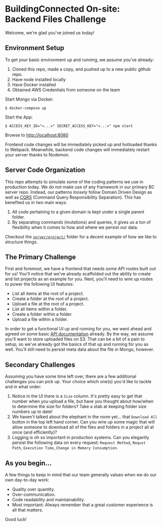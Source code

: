 # BuildingConnected On-site: Backend Files Challenge
Welcome, we're glad you've joined us today!

## Environment Setup
To get your basic environment up and running, we assume you've already:

1. Cloned this repo, made a copy, and pushed up to a new public github repo.
2. Have node installed locally
3. Have Docker installed
4. Obtained AWS Credentials from someone on the team

Start Mongo via Docker:
```
$ docker-compose up
```
Start the App:
```
$ ACCESS_KEY_ID="<...>" SECRET_ACCESS_KEY="<...>" npm start
```
Browse to [http://localhost:8080](http://localhost:8080)

Frontend code changes will be immediately picked up and hotloaded thanks to Webpack.  Meanwhile, backend code changes will immediately restart your server thanks to Nodemon.

## Server Code Organization
This repo attempts to simulate some of the coding patterns we use in production today.  We do not make use of any framework in our primary BC server repo.  Instead, our patterns _loosely_ follow  Domain Driven Design as well as [CQRS](https://martinfowler.com/bliki/CQRS.html) (Command Query Responsibility Separation).  This has benefited us in two main ways:
1. All code pertaining to a given domain is kept under a single parent folder.
2. By separating commands (mutations) and queries, it gives us a ton of flexibility when it comes to how and where we persist our data.

Checkout the [`server/project/`](./server/project) folder for a decent example of how we like to structure things.

## The Primary Challenge
First and foremost, we have a frontend that needs some API routes built out for us!  You'll notice that we've already scaffolded out the ability to create and list projects as an
example for you.  Next, you'll need to wire up routes to power the following UI features:
* List all items at the root of a project.
* Create a folder at the root of a project.
* Upload a file at the root of a project.
* List all items within a folder.
* Create a folder within a folder.
* Upload a file within a folder.

In order to get a functional UI up and running for you, we went ahead and agreed on some basic [API documentation](./server) already.  By the way, we assume you'll want to store uploaded files on S3.  That can be a bit of a pain to setup, so we've already got the basics of that up and running for you as well.  You'll still need to persist meta data about the file in Mongo, however.

## Secondary Challenges
Assuming you have some time left over, there are a few additional challenges you can pick up.  Your choice which one(s) you'd like to tackle and in what order:

1. Notice in the UI there is a `Size` column.  It's pretty easy to get that number when you upload a file, but have you thought about how/when to determine the size for folders?  Take a stab at keeping folder size numbers up to date!
2. We haven't talked about the elephant in the room yet... that `Download All` button in the top left hand corner.  Can you wire up some magic that will allow someone to download all of the files and folders in a project all at once (and efficiently)?
3. Logging is oh so important in production systems.  Can you elegantly persist the following data on every request: `Request Method`, `Requst Path`, `Execution Time`, `Change in Memory Consumption`.

## As you begin...
A few things to keep in mind that our team generally values when we do our own day-to-day work:
* Quality over quantity.
* Over-communication.
* Code readability and maintainability.
* Most important: Always remember that a great customer experience is all that matters.

Good luck!

